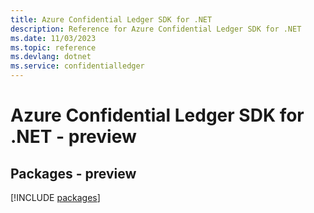 ```yaml
---
title: Azure Confidential Ledger SDK for .NET
description: Reference for Azure Confidential Ledger SDK for .NET
ms.date: 11/03/2023
ms.topic: reference
ms.devlang: dotnet
ms.service: confidentialledger
---
```

# Azure Confidential Ledger SDK for .NET - preview
## Packages - preview
[!INCLUDE [packages](confidential-ledger-index.md)]